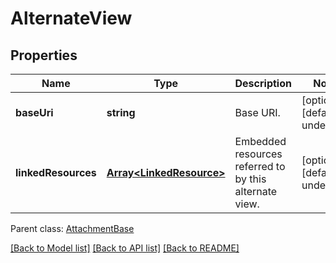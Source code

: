 # AlternateView

## Properties
Name | Type | Description | Notes
------------ | ------------- | ------------- | -------------
**baseUri** | **string** | Base URI.              | [optional] [default to undefined]
**linkedResources** | [**Array&lt;LinkedResource&gt;**](LinkedResource.md) | Embedded resources referred to by this alternate view.              | [optional] [default to undefined]

 Parent class: [AttachmentBase](AttachmentBase.md)

[[Back to Model list]](README.md#documentation-for-models) [[Back to API list]](README.md#documentation-for-api-endpoints) [[Back to README]](README.md)
